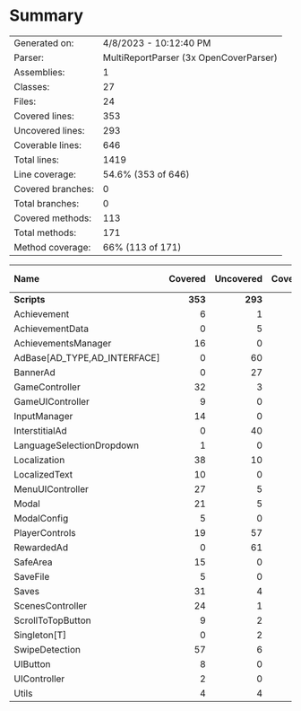 ﻿# Summary
|||
|:---|:---|
| Generated on: | 4/8/2023 - 10:12:40 PM |
| Parser: | MultiReportParser (3x OpenCoverParser) |
| Assemblies: | 1 |
| Classes: | 27 |
| Files: | 24 |
| Covered lines: | 353 |
| Uncovered lines: | 293 |
| Coverable lines: | 646 |
| Total lines: | 1419 |
| Line coverage: | 54.6% (353 of 646) |
| Covered branches: | 0 |
| Total branches: | 0 |
| Covered methods: | 113 |
| Total methods: | 171 |
| Method coverage: | 66% (113 of 171) |

|**Name**|**Covered**|**Uncovered**|**Coverable**|**Total**|**Line coverage**|**Covered**|**Total**|**Branch coverage**|**Covered**|**Total**|**Method coverage**|
|:---|---:|---:|---:|---:|---:|---:|---:|---:|---:|---:|---:|
|**Scripts**|**353**|**293**|**646**|**1696**|**54.6%**|**0**|**0**|****|**113**|**171**|**66%**|
|Achievement|6|1|7|34|85.7%|0|0||1|2|50%|
|AchievementData|0|5|5|91|0%|0|0||0|1|0%|
|AchievementsManager|16|0|16|32|100%|0|0||3|3|100%|
|AdBase[AD_TYPE,AD_INTERFACE]|0|60|60|121|0%|0|0||0|10|0%|
|BannerAd|0|27|27|50|0%|0|0||0|3|0%|
|GameController|32|3|35|63|91.4%|0|0||13|13|100%|
|GameUIController|9|0|9|28|100%|0|0||6|6|100%|
|InputManager|14|0|14|44|100%|0|0||7|7|100%|
|InterstitialAd|0|40|40|68|0%|0|0||0|3|0%|
|LanguageSelectionDropdown|1|0|1|8|100%|0|0||1|1|100%|
|Localization|38|10|48|90|79.1%|0|0||9|11|81.8%|
|LocalizedText|10|0|10|25|100%|0|0||4|4|100%|
|MenuUIController|27|5|32|75|84.3%|0|0||13|15|86.6%|
|Modal|21|5|26|95|80.7%|0|0||5|7|71.4%|
|ModalConfig|5|0|5|95|100%|0|0||1|1|100%|
|PlayerControls|19|57|76|197|25%|0|0||8|29|27.5%|
|RewardedAd|0|61|61|101|0%|0|0||0|5|0%|
|SafeArea|15|0|15|34|100%|0|0||4|4|100%|
|SaveFile|5|0|5|91|100%|0|0||1|1|100%|
|Saves|31|4|35|91|88.5%|0|0||11|12|91.6%|
|ScenesController|24|1|25|56|96%|0|0||7|7|100%|
|ScrollToTopButton|9|2|11|28|81.8%|0|0||4|4|100%|
|Singleton[T]|0|2|2|8|0%|0|0||0|3|0%|
|SwipeDetection|57|6|63|113|90.4%|0|0||10|10|100%|
|UIButton|8|0|8|25|100%|0|0||2|2|100%|
|UIController|2|0|2|14|100%|0|0||2|2|100%|
|Utils|4|4|8|19|50%|0|0||1|5|20%|
